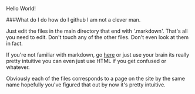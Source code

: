 Hello World!

###What do I do how do I github I am not a clever man.

Just edit the files in the main directory that end with '.markdown'. That's all you need to edit. Don't touch any of the other files. Don't even look at them in fact.

If you're not familiar with markdown, go [here](http://daringfireball.net/projects/markdown/syntax/) or just use your brain its really pretty intuitive you can even just use HTML if you get confused or whatever.

Obviously each of the files corresponds to a page on the site by the same name hopefully you've figured that out by now it's pretty intuitive.

